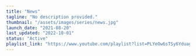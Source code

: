 ```yaml
---
title: "News"
tagline: "No description provided."
thumbnail: "/assets/images/series/news.jpg"
launch_date: "2021-08-20"
last_updated: "2022-10-01"
status: "Active"
playlist_link: "https://www.youtube.com/playlist?list=PLYeOw6sTSy6YduagvWa60bnq1N5lXfpV3"
---
```

